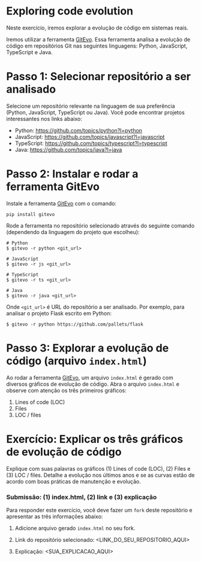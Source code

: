 # Exploring code evolution

Neste exercício, iremos explorar a evolução de código em sistemas reais.

Iremos utilizar a ferramenta [GitEvo](https://github.com/andrehora/gitevo).
Essa ferramenta analisa a evolução de código em repositórios Git nas seguintes linguagens: Python, JavaScript, TypeScript e Java.

# Passo 1: Selecionar repositório a ser analisado

Selecione um repositório relevante na linguagem de sua preferência (Python, JavaScript, TypeScript ou Java).
Você pode encontrar projetos interessantes nos links abaixo:

- Python: https://github.com/topics/python?l=python
- JavaScript: https://github.com/topics/javascript?l=javascript
- TypeScript: https://github.com/topics/typescript?l=typescript
- Java: https://github.com/topics/java?l=java

# Passo 2: Instalar e rodar a ferramenta GitEvo

Instale a ferramenta [GitEvo](https://github.com/andrehora/gitevo) com o comando:

```
pip install gitevo
```

Rode a ferramenta no repositório selecionado através do seguinte comando (dependendo da linguagem do projeto que escolheu):

```shell
# Python
$ gitevo -r python <git_url>

# JavaScript
$ gitevo -r js <git_url>

# TypeScript
$ gitevo -r ts <git_url>

# Java
$ gitevo -r java <git_url>
```

Onde `<git_url>` é URL do repositório a ser analisado.
Por exemplo, para analisar o projeto Flask escrito em Python:

```
$ gitevo -r python https://github.com/pallets/flask
```

# Passo 3: Explorar a evolução de código (arquivo `index.html`)

Ao rodar a ferramenta [GitEvo](https://github.com/andrehora/gitevo), um arquivo `index.html` é gerado com diversos gráficos de evolução de código.
Abra o arquivo `index.html` e observe com atenção os três primeiros gráficos: 

1. Lines of code (LOC)
2. Files
3. LOC / files

# Exercício: Explicar os três gráficos de evolução de código

Explique com suas palavras os gráficos (1) Lines of code (LOC), (2) Files e (3) LOC / files.
Detalhe a evolução nos últimos anos e se as curvas estão de acordo com boas práticas de manutenção e evolução.

### Submissão: (1) index.html, (2) link e (3) explicação

Para responder este exercício, você deve fazer um `fork` deste repositório e apresentar as três informações abaixo:

1. Adicione arquivo gerado `index.html` no seu fork.

2. Link do repositório selecionado: <LINK_DO_SEU_REPOSITORIO_AQUI>
  
3. Explicação: <SUA_EXPLICACAO_AQUI>





